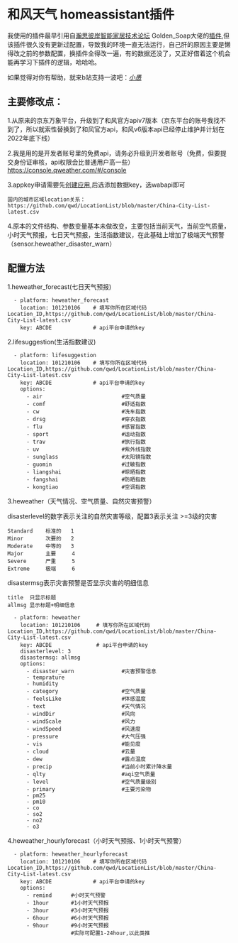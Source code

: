 # 和风天气 homeassistant插件

  我使用的插件最早引用自[瀚思彼岸智能家居技术论坛](https://bbs.hassbian.com/) Golden_Soap大佬的[插件](https://bbs.hassbian.com/thread-3971-1-1.html),但该插件很久没有更新过配置，导致我的环境一直无法运行，自己肝的原因主要是懒得改之前的参数配置，换插件全得改一遍，有的数据还没了，又正好借着这个机会能再学习下插件的逻辑，哈哈哈。
  
  如果觉得对你有帮助，就来b站支持一波吧：[_小愚_](https://space.bilibili.com/15856864)

## 主要修改点：

1.从原来的京东万象平台，升级到了和风官方apiv7版本（京东平台的账号我找不到了，所以就索性替换到了和风官方api，和风v6版本api已经停止维护并计划在2022年底下线）

2.我是用的是开发者账号里的免费api，请务必升级到开发者账号（免费，但要提交身份证审核，api权限会比普通用户高一些）https://console.qweather.com/#/console

3.appkey申请需要先[创建应用](https://console.qweather.com/#/apps),后选添加数据key，选wabapi即可

    国内的城市区域location关系：https://github.com/qwd/LocationList/blob/master/China-City-List-latest.csv

4.原本的文件结构、参数变量基本未做改变，主要包括当前天气，当前空气质量，小时天气预报，七日天气预报，生活指数建议，在此基础上增加了极端天气预警（sensor.heweather_disaster_warn）


## 配置方法

1.heweather_forecast(七日天气预报)
```
  - platform: heweather_forecast
    location: 101210106    # 填写你所在区域代码Location_ID,https://github.com/qwd/LocationList/blob/master/China-City-List-latest.csv
    key: ABCDE             # api平台申请的key
```   
    
2.lifesuggestion(生活指数建议)    
```
  - platform: lifesuggestion
    location: 101210106    # 填写你所在区域代码Location_ID,https://github.com/qwd/LocationList/blob/master/China-City-List-latest.csv
    key: ABCDE             # api平台申请的key
    options:
      - air                         #空气质量
      - comf                        #舒适指数
      - cw                          #洗车指数
      - drsg                        #穿衣指数
      - flu                         #感冒指数    
      - sport                       #运动指数
      - trav                        #旅行指数
      - uv                          #紫外线指数
      - sunglass                    #太阳镜指数
      - guomin                      #过敏指数
      - liangshai                   #晾晒指数
      - fangshai                    #防晒指数
      - kongtiao                    #空调指数
```      
      
3.heweather（天气情况、空气质量、自然灾害预警）

  disasterlevel的数字表示关注的自然灾害等级，配置3表示关注 >=3级的灾害
  
    Standard    标准的   1
    Minor       次要的   2
    Moderate    中等的   3
    Major       主要     4
    Severe      严重     5
    Extreme     极端     6

  disastermsg表示灾害预警是否显示灾害的明细信息
  
    title  只显示标题
    allmsg 显示标题+明细信息
    
```
  - platform: heweather
    location: 101210106     # 填写你所在区域代码Location_ID,https://github.com/qwd/LocationList/blob/master/China-City-List-latest.csv
    key: ABCDE              # api平台申请的key
    disasterlevel: 3
    disastermsg: allmsg
    options:
      - disaster_warn               #灾害预警信息
      - temprature    
      - humidity
      - category                    #空气质量
      - feelsLike                   #体感温度
      - text                        #天气情况
      - windDir                     #风向
      - windScale                   #风力
      - windSpeed                   #风速度
      - pressure                    #大气压强
      - vis                         #能见度
      - cloud                       #云量
      - dew                         #露点温度
      - precip                      #当前小时累计降水量
      - qlty                        #aqi空气质量
      - level                       #空气质量级别
      - primary                     #主要污染物
      - pm25
      - pm10
      - co
      - so2
      - no2
      - o3
 ```    
      
4.heweather_hourlyforecast（小时天气预报、1小时天气预警）
```
  - platform: heweather_hourlyforecast
    location: 101210106    # 填写你所在区域代码Location_ID,https://github.com/qwd/LocationList/blob/master/China-City-List-latest.csv
    key: ABCDE             # api平台申请的key
    options:
      - remind      #小时天气预警
      - 1hour       #1小时天气预报
      - 3hour       #3小时天气预报
      - 6hour       #6小时天气预报
      - 9hour       #9小时天气预报
                    #实际可配置1-24hour,以此类推
```




